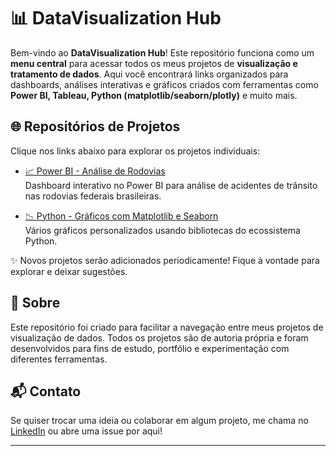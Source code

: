 # 📊 DataVisualization Hub

Bem-vindo ao **DataVisualization Hub**! Este repositório funciona como um **menu central** para acessar todos os meus projetos de **visualização e tratamento de dados**. Aqui você encontrará links organizados para dashboards, análises interativas e gráficos criados com ferramentas como **Power BI, Tableau, Python (matplotlib/seaborn/plotly)** e muito mais.

## 🌐 Repositórios de Projetos

Clique nos links abaixo para explorar os projetos individuais:

- [📈 Power BI - Análise de Rodovias](https://github.com/RafaelSpumbergSeus/PowerBI)  
  Dashboard interativo no Power BI para análise de acidentes de trânsito nas rodovias federais brasileiras.

- [📉 Python - Gráficos com Matplotlib e Seaborn](https://github.com/RafaelSpumbergSeus/An-lise-Pr--processamento-e-Visualiza-o-de-Dados)  
  Vários gráficos personalizados usando bibliotecas do ecossistema Python.

✨ Novos projetos serão adicionados periodicamente! Fique à vontade para explorar e deixar sugestões.

## 🚀 Sobre

Este repositório foi criado para facilitar a navegação entre meus projetos de visualização de dados. Todos os projetos são de autoria própria e foram desenvolvidos para fins de estudo, portfólio e experimentação com diferentes ferramentas.

## 📬 Contato

Se quiser trocar uma ideia ou colaborar em algum projeto, me chama no [LinkedIn](https://www.linkedin.com/in/rafael-spumberg) ou abre uma issue por aqui!

---

